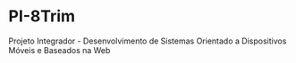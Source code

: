 # PI-8Trim
Projeto Integrador - Desenvolvimento de Sistemas Orientado a Dispositivos Móveis e Baseados na Web
